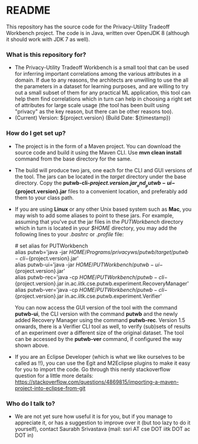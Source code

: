 # README #

This repository has the source code for the Privacy-Utility Tradeoff Workbench project. The code is in Java, written over OpenJDK 8 (although it should work with JDK 7 as well).

### What is this repository for? ###

* The Privacy-Utility Tradeoff Workbench is a small tool that can be used for inferring important correlations among the various attributes in a domain. If due to any reasons, the architects are unwilling to use the all the parameters in a dataset for learning purposes, and are willing to try out a small subset of them for any practical ML application, this tool can help them find correlations which in turn can help in choosing a right set of attributes for large scale usage (the tool has been built using "privacy" as the key reason, but there can be other reasons too).
* (Current) Version: ${project.version} (Build Date: ${timestamp})

### How do I get set up? ###

* The project is in the form of a Maven project. You can download the source code and build it using the Maven CLI. Use __mvn clean install__ command from the base directory for the same.
* The build will produce two jars, one each for the CLI and GUI versions of the tool. The jars can be located in the _target_ directory under the base directory. Copy the __putwb-cli-${project.version}.jar__ and __putwb-ui-${project.version}.jar__ files to a convenient location, and preferably add them to your class path.
* If you are using __Linux__ or any other Unix based system such as __Mac__, you may wish to add some aliases to point to these jars. For example, assuming that you've put the jar files in the _PUTWorkbench_ directory which in turn is located in your _$HOME_ directory, you may add the following lines to your _.bashrc_ or _.profile_ file:

  \# set alias for PUTWorkbench  
  alias putwb='java -jar $HOME/Programs/privacyws/putwb/target/putwb-cli-${project.version}.jar'  
  alias putwb-ui='java -jar $HOME/PUTWorkbench/putwb-ui-${project.version}.jar'  
  alias putwb-rec='java -cp $HOME/PUTWorkbench/putwb-cli-${project.version}.jar in.ac.iitk.cse.putwb.experiment.RecoveryManager'  
  alias putwb-ver='java -cp $HOME/PUTWorkbench/putwb-cli-${project.version}.jar in.ac.iitk.cse.putwb.experiment.Verifier'

  You can now access the GUI version of the tool with the command __putwb-ui__, the CLI version with the command __putwb__ and the newly added Recovery Manager using the command __putwb-rec__. Version 1.5 onwards, there is a Verifier CLI tool as well, to verify (sub)sets of results of an experiment over a different size of the original dataset. The tool can be accessed by the __putwb-ver__ command, if configured the way shown above. 
  
* If you are an Eclipse Developer (which is what we like ourselves to be called as !!), you can use the Egit and M2Eclipse plugins to make it easy for you to import the code. Go through this nerdy stackoverflow question for a little more details:
https://stackoverflow.com/questions/4869815/importing-a-maven-project-into-eclipse-from-git

### Who do I talk to? ###

* We are not yet sure how useful it is for you, but if you manage to appreciate it, or has a suggestion to improve over it (but too lazy to do it yourself), contact Saurabh Srivastava (mail: ssri AT cse DOT iitk DOT ac DOT in)